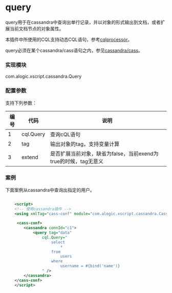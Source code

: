 query
=====
query用于在cassandra中查询出单行记录，并以对象的形式输出到文档，或者扩展当前文档节点的对象属性。

本插件中所使用的CQL支持动态CQL语句，参考[cqlprocessor](Preprocessor.md)。

query必须在某个cassandra/cass语句之内，参见[cassandra/cass](Conn.md)。

### 实现模块

com.alogic.xscript.cassandra.Query

### 配置参数

支持下列参数：

| 编号 | 代码 | 说明 |
| ---- | ---- | ---- |
| 1 | cql.Query | 查询cQL语句 |
| 2 | tag | 输出对象的tag，支持变量计算 | 
| 3 | extend | 是否扩展当前对象，缺省为false，当前exend为true的时候，tag无意义 |

### 案例

下面案例从cassandra中查询出指定的用户。

```xml

	<script>
	<!-- 使用cassandra插件 -->
	<using xmlTag="cass-conf" module="com.alogic.xscript.cassandra.CassandraNS" />
	
     <cass-conf>
		<cassandra connId="c1">	
			<query tag="data"
				cql.Query="
	 				select 
                        *
                    from 
                        users
                    where 
                        username = #{bind('name')}
	 			" />
		</cassandra>
	</cass-conf>
    </script>
```


